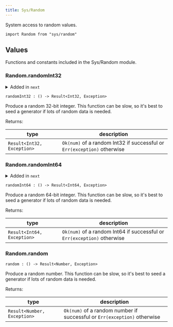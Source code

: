 ```yaml
---
title: Sys/Random
---
```


System access to random values.

```grain
import Random from "sys/random"
```

## Values

Functions and constants included in the Sys/Random module.

### Random.**randomInt32**

<details disabled>
<summary tabindex="-1">Added in <code>next</code></summary>
No other changes yet.
</details>

```grain
randomInt32 : () -> Result<Int32, Exception>
```

Produce a random 32-bit integer. This function can be slow, so it's best to seed a generator if lots of random data is needed.

Returns:

|type|description|
|----|-----------|
|`Result<Int32, Exception>`|`Ok(num)` of a random Int32 if successful or `Err(exception)` otherwise|

### Random.**randomInt64**

<details disabled>
<summary tabindex="-1">Added in <code>next</code></summary>
No other changes yet.
</details>

```grain
randomInt64 : () -> Result<Int64, Exception>
```

Produce a random 64-bit integer. This function can be slow, so it's best to seed a generator if lots of random data is needed.

Returns:

|type|description|
|----|-----------|
|`Result<Int64, Exception>`|`Ok(num)` of a random Int64 if successful or `Err(exception)` otherwise|

### Random.**random**

```grain
random : () -> Result<Number, Exception>
```

Produce a random number. This function can be slow, so it's best to seed a generator if lots of random data is needed.

Returns:

|type|description|
|----|-----------|
|`Result<Number, Exception>`|`Ok(num)` of a random number if successful or `Err(exception)` otherwise|

